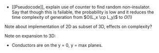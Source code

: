 - [[Pseudocode]], explain use of counter to find random non-insulator. Say that though this is failable, the probability is low and it reduces the time complexity of generation from $O(L_x \cp L_y)$ to $O(1)$


Note about implementation of 2D as subset of 3D, effects on complexity?

Note on expansion to 3D:
- Conductors are on the y = 0, y = max planes.

